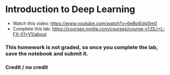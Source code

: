 # Introduction to Deep Learning

* Watch this video: https://www.youtube.com/watch?v=6eBpjEdgSm0
* Complete this lab: https://courses.nvidia.com/courses/course-v1:DLI+L-FX-01+V1/about

### This homework is not graded, so once you complete the lab, save the notebook and submit it.
### Credit / no credit
